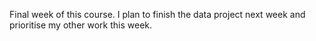 Final week of this course. I plan to finish the data project next week and prioritise my other work this week.